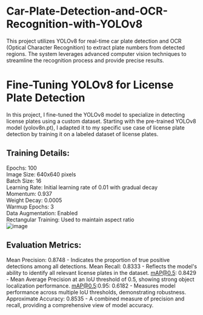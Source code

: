 # Car-Plate-Detection-and-OCR-Recognition-with-YOLOv8
This project utilizes YOLOv8 for real-time car plate detection and OCR (Optical Character Recognition) to extract plate numbers from detected regions. The system leverages advanced computer vision techniques to streamline the recognition process and provide precise results.
# Fine-Tuning YOLOv8 for License Plate Detection
In this project, I fine-tuned the YOLOv8 model to specialize in detecting license plates using a custom dataset. Starting with the pre-trained YOLOv8 model (yolov8n.pt), I adapted it to my specific use case of license plate detection by training it on a labeled dataset of license plates.

## Training Details:

Epochs: 100<br>
Image Size: 640x640 pixels<br>
Batch Size: 16<br>
Learning Rate: Initial learning rate of 0.01 with gradual decay<br>
Momentum: 0.937<br>
Weight Decay: 0.0005<br>
Warmup Epochs: 3<br>
Data Augmentation: Enabled<br>
Rectangular Training: Used to maintain aspect ratio<br>
![image](https://github.com/user-attachments/assets/2e1d7260-28b6-4150-8fba-f264945d5d06)

## Evaluation Metrics:

Mean Precision: 0.8748 - Indicates the proportion of true positive detections among all detections.
Mean Recall: 0.8333 - Reflects the model's ability to identify all relevant license plates in the dataset.
mAP@0.5: 0.8429 - Mean Average Precision at an IoU threshold of 0.5, showing strong object localization performance.
mAP@0.5:0.95: 0.6182 - Measures model performance across multiple IoU thresholds, demonstrating robustness.
Approximate Accuracy: 0.8535 - A combined measure of precision and recall, providing a comprehensive view of model accuracy.

